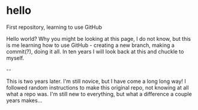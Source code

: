 # hello
First repository, learning to use GitHub

Hello world? Why you might be looking at this page, I do not know, but this is me learning how to use GitHub - creating a new branch, making a commit(?), doing it all. In ten years I will look back at this and chuckle to myself.

--

This is two years later. I'm still novice, but I have come a long long way! I followed random instructions to make this original repo, not knowing at all what a repo was. I'm still new to everything, but what a difference a couple years makes...
